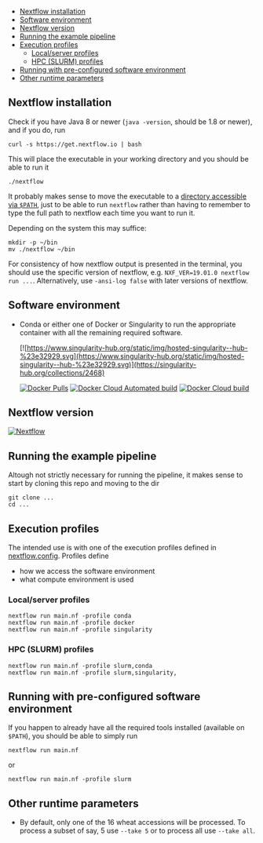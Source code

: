 

- [Nextflow installation](#nextflow-installation)
- [Software environment](#software-environment)
- [Nextflow version](#nextflow-version)
- [Running the example pipeline](#running-the-example-pipeline)
- [Execution profiles](#execution-profiles)
  - [Local/server profiles](#localserver-profiles)
  - [HPC (SLURM) profiles](#hpc-slurm-profiles)
- [Running with pre-configured software environment](#running-with-pre-configured-software-environment)
- [Other runtime parameters](#other-runtime-parameters)

##  Nextflow installation

Check if you have Java 8 or newer (`java -version`, should be 1.8 or newer), and if you do, run

```
curl -s https://get.nextflow.io | bash
```

This will place the executable in your working directory and you should be able to run it

```
./nextflow
```

It probably makes sense to move the executable to a [directory accessible via `$PATH`](https://askubuntu.com/questions/60218/how-to-add-a-directory-to-the-path), just to be able to run `nextflow` rather than having to remember to type the full path to nextflow each time you want to run it.

Depending on the system this may suffice:

```
mkdir -p ~/bin
mv ./nextflow ~/bin
```

For consistency of how nextflow output is presented in the terminal, you should use the specific version of nextflow, e.g. `NXF_VER=19.01.0 nextflow run ...`. Alternatively, use `-ansi-log false` with later versions of nextflow.


## Software environment


* Conda or either one of Docker or Singularity to run the appropriate container with all the remaining required software.


  [![https://www.singularity-hub.org/static/img/hosted-singularity--hub-%23e32929.svg](https://www.singularity-hub.org/static/img/hosted-singularity--hub-%23e32929.svg)](https://singularity-hub.org/collections/2468)


  [![Docker Pulls](https://img.shields.io/docker/pulls/rsuchecki/nextflow-embl-abr-webinar.svg)](https://hub.docker.com/r/rsuchecki/nextflow-embl-abr-webinar)
  [![Docker Cloud Automated build](https://img.shields.io/docker/cloud/automated/rsuchecki/nextflow-embl-abr-webinar.svg)](https://hub.docker.com/r/rsuchecki/nextflow-embl-abr-webinar)
  [![Docker Cloud build](https://img.shields.io/docker/cloud/build/rsuchecki/nextflow-embl-abr-webinar.svg)](https://hub.docker.com/r/rsuchecki/nextflow-embl-abr-webinar)


## Nextflow version

 [![Nextflow](https://img.shields.io/badge/nextflow-19.01.0-orange.svg)](https://www.nextflow.io/)


## Running the example pipeline

Altough not strictly necessary for running the pipeline, it makes sense
to start by cloning this repo and moving to the dir

```
git clone ...
cd ...
```

## Execution profiles

The intended use is with one of the execution profiles defined in [nextflow.config](nextflow.config). Profiles define
* how we access the software environment
* what compute environment is used

### Local/server profiles

```
nextflow run main.nf -profile conda
nextflow run main.nf -profile docker
nextflow run main.nf -profile singularity
```


### HPC (SLURM) profiles

```
nextflow run main.nf -profile slurm,conda
nextflow run main.nf -profile slurm,singularity,
```

## Running with pre-configured software environment

If you happen to already have all the required tools installed (available on `$PATH`), you should be able to simply run


```
nextflow run main.nf
```

or


```
nextflow run main.nf -profile slurm
```

## Other runtime parameters

* By default, only one of the 16 wheat accessions will be processed. To process a subset of say, 5 use `--take 5` or to process all use `--take all`.




